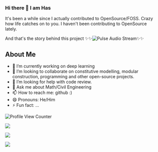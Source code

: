 
### Hi there 👋 I am Has

It's been a while since I actually contributed to OpenSource/FOSS. Crazy how life catches on to you.
I haven't been contributing to OpenSource lately.

And that's the story behind this project
✨✨![Pulse Audio Stream](https://github.com/noob-max-ai/pulse-audio-stream)✨✨


## About Me

- 🔭 I’m currently working on deep learning
- 👯 I’m looking to collaborate on constitutive modelling, modular construction, programming and other open-source projects.
- 🤔 I’m looking for help with code review.
- 💬 Ask me about Math/Civil Engineering
- 📫 How to reach me: github :)
- 😄 Pronouns: He/Him
- ⚡ Fun fact: ...

![Profile View Counter](https://komarev.com/ghpvc/?username=QuantumNovice)

![](https://github-profile-summary-cards.vercel.app/api/cards/profile-details?username=QuantumNovice&theme=vue)

![](https://github-readme-stats.vercel.app/api?username=QuantumNovice&show_icons=true&theme=radical
)

![](https://github-profile-trophy.vercel.app/?username=QuantumNovice)


